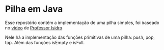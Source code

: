 # Pilha em Java
Esse repostório contém a implementação de uma pilha simples, foi baseado no <a href='https://www.youtube.com/watch?v=GmGLuabRzVw&ab_channel=ProfessorIsidro'>video</a> de <a href='https://github.com/professorisidro'>Professor Isidro</a>

Nele há a implementação das funções primitivas de uma pilha: push, pop, top. Além das funções isEmpty e isFull.
